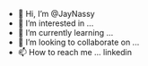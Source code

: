 - 👋 Hi, I’m @JayNassy
- 👀 I’m interested in ...
- 🌱 I’m currently learning ...
- 💞️ I’m looking to collaborate on ...
- 📫 How to reach me ...
linkedin
<!---
JayNassy/JayNassy is a ✨ special ✨ repository because its `README.md` (this file) appears on your GitHub profile.
You can click the Preview link to take a look at your changes.
--->

